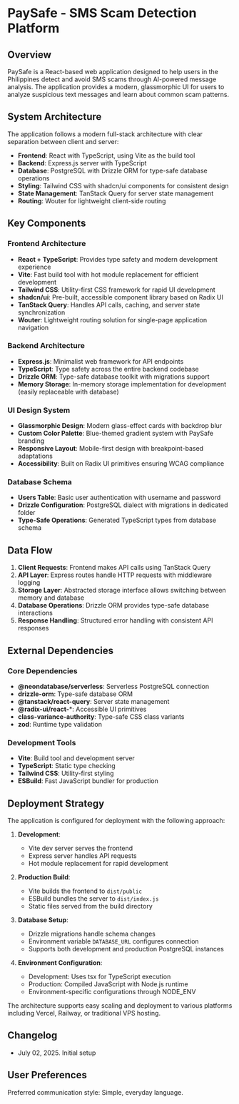 # PaySafe - SMS Scam Detection Platform

## Overview

PaySafe is a React-based web application designed to help users in the Philippines detect and avoid SMS scams through AI-powered message analysis. The application provides a modern, glassmorphic UI for users to analyze suspicious text messages and learn about common scam patterns.

## System Architecture

The application follows a modern full-stack architecture with clear separation between client and server:

- **Frontend**: React with TypeScript, using Vite as the build tool
- **Backend**: Express.js server with TypeScript
- **Database**: PostgreSQL with Drizzle ORM for type-safe database operations
- **Styling**: Tailwind CSS with shadcn/ui components for consistent design
- **State Management**: TanStack Query for server state management
- **Routing**: Wouter for lightweight client-side routing

## Key Components

### Frontend Architecture
- **React + TypeScript**: Provides type safety and modern development experience
- **Vite**: Fast build tool with hot module replacement for efficient development
- **Tailwind CSS**: Utility-first CSS framework for rapid UI development
- **shadcn/ui**: Pre-built, accessible component library based on Radix UI
- **TanStack Query**: Handles API calls, caching, and server state synchronization
- **Wouter**: Lightweight routing solution for single-page application navigation

### Backend Architecture
- **Express.js**: Minimalist web framework for API endpoints
- **TypeScript**: Type safety across the entire backend codebase
- **Drizzle ORM**: Type-safe database toolkit with migrations support
- **Memory Storage**: In-memory storage implementation for development (easily replaceable with database)

### UI Design System
- **Glassmorphic Design**: Modern glass-effect cards with backdrop blur
- **Custom Color Palette**: Blue-themed gradient system with PaySafe branding
- **Responsive Layout**: Mobile-first design with breakpoint-based adaptations
- **Accessibility**: Built on Radix UI primitives ensuring WCAG compliance

### Database Schema
- **Users Table**: Basic user authentication with username and password
- **Drizzle Configuration**: PostgreSQL dialect with migrations in dedicated folder
- **Type-Safe Operations**: Generated TypeScript types from database schema

## Data Flow

1. **Client Requests**: Frontend makes API calls using TanStack Query
2. **API Layer**: Express routes handle HTTP requests with middleware logging
3. **Storage Layer**: Abstracted storage interface allows switching between memory and database
4. **Database Operations**: Drizzle ORM provides type-safe database interactions
5. **Response Handling**: Structured error handling with consistent API responses

## External Dependencies

### Core Dependencies
- **@neondatabase/serverless**: Serverless PostgreSQL connection
- **drizzle-orm**: Type-safe database ORM
- **@tanstack/react-query**: Server state management
- **@radix-ui/react-***: Accessible UI primitives
- **class-variance-authority**: Type-safe CSS class variants
- **zod**: Runtime type validation

### Development Tools
- **Vite**: Build tool and development server
- **TypeScript**: Static type checking
- **Tailwind CSS**: Utility-first styling
- **ESBuild**: Fast JavaScript bundler for production

## Deployment Strategy

The application is configured for deployment with the following approach:

1. **Development**: 
   - Vite dev server serves the frontend
   - Express server handles API requests
   - Hot module replacement for rapid development

2. **Production Build**:
   - Vite builds the frontend to `dist/public`
   - ESBuild bundles the server to `dist/index.js`
   - Static files served from the build directory

3. **Database Setup**:
   - Drizzle migrations handle schema changes
   - Environment variable `DATABASE_URL` configures connection
   - Supports both development and production PostgreSQL instances

4. **Environment Configuration**:
   - Development: Uses tsx for TypeScript execution
   - Production: Compiled JavaScript with Node.js runtime
   - Environment-specific configurations through NODE_ENV

The architecture supports easy scaling and deployment to various platforms including Vercel, Railway, or traditional VPS hosting.

## Changelog

- July 02, 2025. Initial setup

## User Preferences

Preferred communication style: Simple, everyday language.
